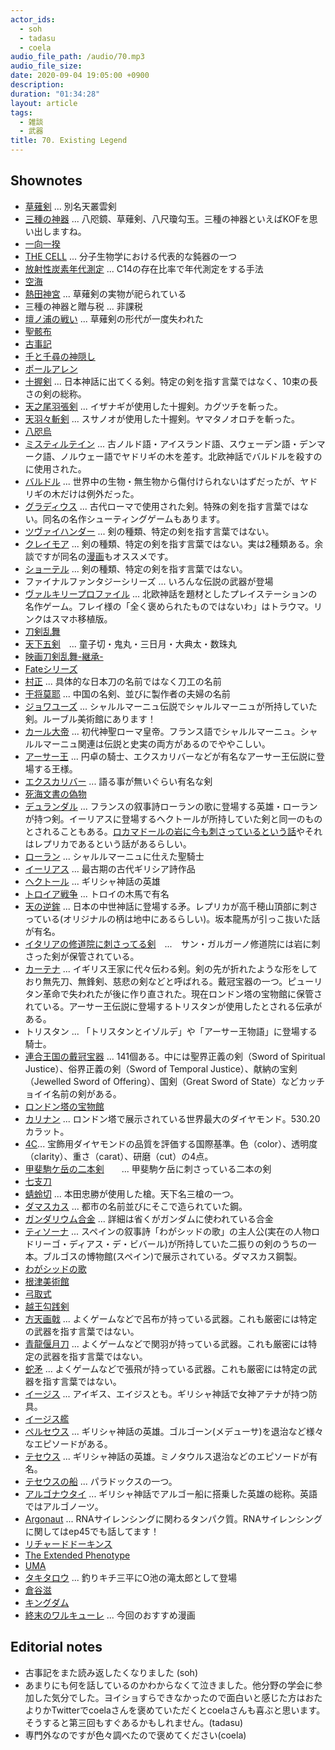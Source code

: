 ```yaml
---
actor_ids:
  - soh
  - tadasu
  - coela
audio_file_path: /audio/70.mp3
audio_file_size: 
date: 2020-09-04 19:05:00 +0900
description: 
duration: "01:34:28"
layout: article
tags:
  - 雑談
  - 武器
title: 70. Existing Legend
---
```


## Shownotes
- [草薙剣](https://ja.wikipedia.org/wiki/天叢雲剣) ... 別名天叢雲剣
- [三種の神器](https://ja.wikipedia.org/wiki/三種の神器) ... 八咫鏡、草薙剣、八尺瓊勾玉。三種の神器といえばKOFを思い出しますね。
- [一向一揆](https://ja.wikipedia.org/wiki/一向一揆)
- [THE CELL](https://www.amazon.co.jp/dp/0815344325/?tag=researchatf04-22) ... 分子生物学における代表的な鈍器の一つ
- [放射性炭素年代測定](https://ja.wikipedia.org/wiki/放射性炭素年代測定) ... C14の存在比率で年代測定をする手法
- [空海](https://ja.wikipedia.org/wiki/空海)
- [熱田神宮](https://ja.wikipedia.org/wiki/熱田神宮) ... 草薙剣の実物が祀られている
- 三種の神器と贈与税 ... 非課税
- [壇ノ浦の戦い](https://ja.wikipedia.org/wiki/壇ノ浦の戦い) ... 草薙剣の形代が一度失われた
- [聖骸布](https://ja.wikipedia.org/wiki/聖骸布)
- [古事記](https://ja.wikipedia.org/wiki/古事記)
- [千と千尋の神隠し](https://www.amazon.co.jp/dp/B00005S8LI)
- [ポールアレン](https://ja.wikipedia.org/wiki/ポール・アレン)
- [十握剣](https://ja.wikipedia.org/wiki/十束剣) ... 日本神話に出てくる剣。特定の剣を指す言葉ではなく、10束の長さの剣の総称。
- [天之尾羽張剣](https://ja.wikipedia.org/wiki/天之尾羽張) ... イザナギが使用した十握剣。カグツチを斬った。
- [天羽々斬剣](https://ja.wikipedia.org/wiki/天羽々斬) ... スサノオが使用した十握剣。ヤマタノオロチを斬った。
- [八咫烏](https://ja.wikipedia.org/wiki/八咫烏)
- [ミスティルテイン](https://ja.wikipedia.org/wiki/ミスティルテイン) ... 古ノルド語・アイスランド語、スウェーデン語・デンマーク語、ノルウェー語でヤドリギの木を差す。北欧神話でバルドルを殺すのに使用された。
- [バルドル](https://ja.wikipedia.org/wiki/バルドル) ... 世界中の生物・無生物から傷付けられないはずだったが、ヤドリギの木だけは例外だった。
- [グラディウス](https://ja.wikipedia.org/wiki/グラディウス_(武器)) ... 古代ローマで使用された剣。特殊の剣を指す言葉ではない。同名の名作シューティングゲームもあります。
- [ツヴァイハンダー](https://ja.wikipedia.org/wiki/ツヴァイヘンダー) ... 剣の種類、特定の剣を指す言葉ではない。
- [クレイモア](https://ja.wikipedia.org/wiki/クレイモア) ... 剣の種類、特定の剣を指す言葉ではない。実は2種類ある。余談ですが同名の[漫画](https://www.amazon.co.jp/dp/B009PL85H0)もオススメです。
- [ショーテル](https://ja.wikipedia.org/wiki/ショーテル) ... 剣の種類、特定の剣を指す言葉ではない。
- ファイナルファンタジーシリーズ ... いろんな伝説の武器が登場
- [ヴァルキリープロファイル](http://www.valkyrieprofile.com/LENNETH/) ... 北欧神話を題材としたプレイステーションの名作ゲーム。フレイ様の「全く褒められたものではないわ」はトラウマ。リンクはスマホ移植版。
- [刀剣乱舞](http://games.dmm.com/detail/tohken/)
- [天下五剣](https://ja.wikipedia.org/wiki/天下五剣)　... 童子切・鬼丸・三日月・大典太・数珠丸
- [映画刀剣乱舞-継承-](https://www.amazon.co.jp/dp/B07SQ5ZZ6P/?tag=researchatf04-22)
- [Fateシリーズ](http://typemoon.com)
- [村正](https://ja.wikipedia.org/wiki/村正) ... 具体的な日本刀の名前ではなく刀工の名前
- [干将莫耶](https://ja.wikipedia.org/wiki/干将・莫耶) ... 中国の名剣、並びに製作者の夫婦の名前
- [ジョワユーズ](https://ja.wikipedia.org/wiki/ジョワユーズ) ... シャルルマーニュ伝説でシャルルマーニュが所持していた剣。ルーブル美術館にあります！
- [カール大帝](https://ja.wikipedia.org/wiki/カール大帝) ... 初代神聖ローマ皇帝。フランス語でシャルルマーニュ。シャルルマーニュ関連は伝説と史実の両方があるのでややこしい。
- [アーサー王](https://ja.wikipedia.org/wiki/アーサー王) ... 円卓の騎士、エクスカリバーなどが有名なアーサー王伝説に登場する王様。
- [エクスカリバー](https://ja.wikipedia.org/wiki/アーサー王) ... 語る事が無いぐらい有名な剣
- [死海文書の偽物](https://www.cnn.co.jp/showbiz/35150865.html)
- [デュランダル](https://ja.wikipedia.org/wiki/デュランダル) ... フランスの叙事詩ローランの歌に登場する英雄・ローランが持つ剣。イーリアスに登場するヘクトールが所持していた剣と同一のものとされることもある。[ロカマドールの岩に今も刺さっているという話](https://www.ancient-origins.net/artifacts-other-artifacts/ten-legendary-swords-ancient-world-003335)やそれはレプリカであるという話があるらしい。
- [ローラン](https://ja.wikipedia.org/wiki/ローラン_(シャルルマーニュ伝説)) ... シャルルマーニュに仕えた聖騎士
- [イーリアス](https://ja.wikipedia.org/wiki/イーリアス) ... 最古期の古代ギリシア詩作品
- [ヘクトール](https://ja.wikipedia.org/wiki/ヘクトール) ... ギリシャ神話の英雄
- [トロイア戦争](https://ja.wikipedia.org/wiki/トロイア戦争) ... トロイの木馬で有名
- [天の逆鉾](https://ja.wikipedia.org/wiki/天逆鉾) ... 日本の中世神話に登場する矛。レプリカが高千穂山頂部に刺さっている(オリジナルの柄は地中にあるらしい)。坂本龍馬が引っこ抜いた話が有名。
- [イタリアの修道院に刺さってる剣](https://www.ancient-origins.net/artifacts-other-artifacts/ten-legendary-swords-ancient-world-003335)　...　サン・ガルガーノ修道院には岩に刺さった剣が保管されている。
- [カーテナ](https://ja.wikipedia.org/wiki/カーテナ) ... イギリス王家に代々伝わる剣。剣の先が折れたような形をしており無先刀、無鋒剣、慈悲の剣などと呼ばれる。戴冠宝器の一つ。ピューリタン革命で失われたが後に作り直された。現在ロンドン塔の宝物館に保管されている。アーサー王伝説に登場するトリスタンが使用したとされる伝承がある。
- トリスタン ... 「トリスタンとイゾルデ」や「アーサー王物語」に登場する騎士。
- [連合王国の戴冠宝器](https://ja.wikipedia.org/wiki/連合王国の戴冠宝器) ... 141個ある。中には聖界正義の剣（Sword of Spiritual Justice）、俗界正義の剣（Sword of Temporal Justice）、献納の宝剣（Jewelled Sword of Offering）、国剣（Great Sword of State）などカッチョイイ名前の剣がある。
- [ロンドン塔の宝物館](https://ja.wikipedia.org/wiki/ロンドン塔)
- [カリナン](https://ja.wikipedia.org/wiki/カリナン) ... ロンドン塔で展示されている世界最大のダイヤモンド。530.20カラット。
- [4C](https://ja.wikipedia.org/wiki/4C_(ダイヤモンド))... 宝飾用ダイヤモンドの品質を評価する国際基準。色（color）、透明度（clarity）、重さ（carat）、研磨（cut）の4点。
- [甲斐駒ケ岳の二本剣](https://ja.wikipedia.org/wiki/甲斐駒ヶ岳#/media/ファイル:MtKaikoma_2swords.JPG)　　...  甲斐駒ケ岳に刺さっている二本の剣
- [七支刀](https://ja.wikipedia.org/wiki/七支刀)
- [蜻蛉切](https://ja.wikipedia.org/wiki/蜻蛉切) ... 本田忠勝が使用した槍。天下名三槍の一つ。
- [ダマスカス](https://ja.wikipedia.org/wiki/ダマスカス鋼) ... 都市の名前並びにそこで造られていた鋼。
- [ガンダリウム合金](https://ja.wikipedia.org/wiki/ガンダリウム合金) ... 詳細は省くがガンダムに使われている合金
- [ティソーナ](https://ja.wikipedia.org/wiki/ティソーナ) ... スペインの叙事詩「わがシッドの歌」の主人公(実在の人物ロドリーゴ・ディアス・デ・ビバール)が所持していた二振りの剣のうちの一本。ブルゴスの博物館(スペイン)で展示されている。ダマスカス鋼製。
- [わがシッドの歌](https://ja.wikipedia.org/wiki/わがシッドの歌)
- [根津美術館](http://www.nezu-muse.or.jp)
- [弓取式](https://ja.wikipedia.org/wiki/弓取式)
- [越王勾践剣](https://ja.wikipedia.org/wiki/越王勾践剣)
- [方天画戟](https://ja.wikipedia.org/wiki/方天画戟) ... よくゲームなどで呂布が持っている武器。これも厳密には特定の武器を指す言葉ではない。
- [青龍偃月刀](https://ja.wikipedia.org/wiki/青龍偃月刀) ... よくゲームなどで関羽が持っている武器。これも厳密には特定の武器を指す言葉ではない。
- [蛇矛](https://ja.wikipedia.org/wiki/蛇矛) ... よくゲームなどで張飛が持っている武器。これも厳密には特定の武器を指す言葉ではない。
- [イージス](https://ja.wikipedia.org/wiki/アイギス) ... アイギス、エイジスとも。ギリシャ神話で女神アテナが持つ防具。
- [イージス艦](https://ja.wikipedia.org/wiki/イージス艦)
- [ペルセウス](https://ja.wikipedia.org/wiki/ペルセウス) ... ギリシャ神話の英雄。ゴルゴーン(メデューサ)を退治など様々なエピソードがある。
- [テセウス](https://ja.wikipedia.org/wiki/テーセウス) ... ギリシャ神話の英雄。ミノタウルス退治などのエピソードが有名。
- [テセウスの船](https://ja.wikipedia.org/wiki/テセウスの船) ... パラドックスの一つ。
- [アルゴナウタイ](https://ja.wikipedia.org/wiki/アルゴナウタイ) ... ギリシャ神話でアルゴー船に搭乗した英雄の総称。英語ではアルゴノーツ。
- [Argonaut](https://en.wikipedia.org/wiki/Argonaute) ... RNAサイレンシングに関わるタンパク質。RNAサイレンシングに関してはep45でも話してます！
- [リチャードドーキンス](https://ja.wikipedia.org/wiki/リチャード・ドーキンス)
- [The Extended Phenotype](https://www.amazon.co.jp/dp/B01K2BLPN2/?tag=researchatf04-22)
- [UMA](https://ja.wikipedia.org/wiki/未確認動物)
- [タキタロウ](https://ja.wikipedia.org/wiki/タキタロウ) ... 釣りキチ三平にO池の滝太郎として登場
- [倉谷滋](https://www.riken.jp/research/labs/chief/evol_morphol/index.html)
- [キングダム](https://www.amazon.co.jp/dp/B009LHBVQ0/?tag=researchatf04-22)
- [終末のワルキューレ](https://www.amazon.co.jp/dp/B07CWPG8B3/?tag=researchatf04-22) ... 今回のおすすめ漫画

## Editorial notes
- 古事記をまた読み返したくなりました (soh)
- あまりにも何を話しているのかわからなくて泣きました。他分野の学会に参加した気分でした。ヨイショすらできなかったので面白いと感じた方はおたよりかTwitterでcoelaさんを褒めていただくとcoelaさんも喜ぶと思います。そうすると第三回もすぐあるかもしれません。(tadasu)
- 専門外なのですが色々調べたので褒めてください(coela)

